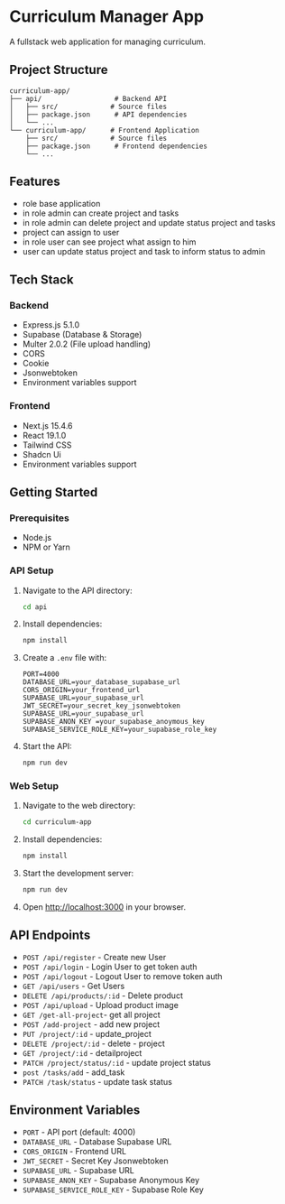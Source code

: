 # Curriculum Manager App

A fullstack web application for managing curriculum.

## Project Structure
```
curriculum-app/
├── api/                  # Backend API
│   ├── src/             # Source files
│   ├── package.json      # API dependencies
│   └── ...
└── curriculum-app/      # Frontend Application
    ├── src/             # Source files
    ├── package.json      # Frontend dependencies
    └── ...
```

## Features
- role base application
- in role admin can create project and tasks
- in role admin can delete project and update status project and tasks
- project can assign to user
- in role user can see project what assign to him
- user can update status project and task to inform status to admin


## Tech Stack
### Backend
- Express.js 5.1.0
- Supabase (Database & Storage)
- Multer 2.0.2 (File upload handling)
- CORS
- Cookie
- Jsonwebtoken
- Environment variables support

### Frontend
- Next.js 15.4.6
- React 19.1.0
- Tailwind CSS
- Shadcn Ui
- Environment variables support

## Getting Started

### Prerequisites
- Node.js
- NPM or Yarn

### API Setup
1. Navigate to the API directory:
   ```bash
   cd api
   ```
2. Install dependencies:
   ```bash
   npm install
   ```
3. Create a `.env` file with:
   ```
   PORT=4000
   DATABASE_URL=your_database_supabase_url
   CORS_ORIGIN=your_frontend_url
   SUPABASE_URL=your_supabase_url
   JWT_SECRET=your_secret_key_jsonwebtoken
   SUPABASE_URL=your_supabase_url
   SUPABASE_ANON_KEY =your_supabase_anoymous_key
   SUPABASE_SERVICE_ROLE_KEY=your_supabase_role_key
   ```
4. Start the API:
   ```bash
   npm run dev
   ```

### Web Setup
1. Navigate to the web directory:
   ```bash
   cd curriculum-app
   ```
2. Install dependencies:
   ```bash
   npm install
   ```
3. Start the development server:
   ```bash
   npm run dev
   ```
4. Open [http://localhost:3000](http://localhost:3000) in your browser.

## API Endpoints
- `POST /api/register` - Create new User
- `POST /api/login` - Login User to get token auth
- `POST /api/logout` - Logout User to remove token auth
- `GET /api/users` - Get Users
- `DELETE /api/products/:id` - Delete product
- `POST /api/upload` - Upload product image
- `GET /get-all-project`- get all project
- `POST /add-project` - add new project
- `PUT /project/:id` -  update_project
- `DELETE /project/:id` - delete - project
- `GET /project/:id` -  detailproject
- `PATCH /project/status/:id` - update project status
- `post /tasks/add` - add_task
- `PATCH /task/status` - update task status

## Environment Variables
- `PORT` - API port (default: 4000)
- `DATABASE_URL` - Database Supabase URL
- `CORS_ORIGIN` - Frontend URL
- `JWT_SECRET` - Secret Key Jsonwebtoken
- `SUPABASE_URL` - Supabase URL
- `SUPABASE_ANON_KEY` - Supabase Anonymous Key
- `SUPABASE_SERVICE_ROLE_KEY` - Supabase Role Key
